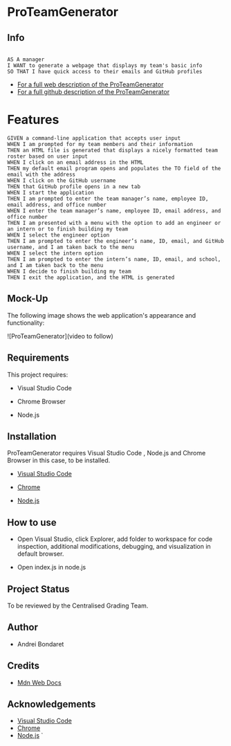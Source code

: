 # ProTeamGenerator


## Info

```

AS A manager
I WANT to generate a webpage that displays my team's basic info
SO THAT I have quick access to their emails and GitHub profiles

```


 - [For a full web description of the ProTeamGenerator](...)
 - [For a full github description of the ProTeamGenerator](...)

# Features

```
GIVEN a command-line application that accepts user input
WHEN I am prompted for my team members and their information
THEN an HTML file is generated that displays a nicely formatted team roster based on user input
WHEN I click on an email address in the HTML
THEN my default email program opens and populates the TO field of the email with the address
WHEN I click on the GitHub username
THEN that GitHub profile opens in a new tab
WHEN I start the application
THEN I am prompted to enter the team manager’s name, employee ID, email address, and office number
WHEN I enter the team manager’s name, employee ID, email address, and office number
THEN I am presented with a menu with the option to add an engineer or an intern or to finish building my team
WHEN I select the engineer option
THEN I am prompted to enter the engineer’s name, ID, email, and GitHub username, and I am taken back to the menu
WHEN I select the intern option
THEN I am prompted to enter the intern’s name, ID, email, and school, and I am taken back to the menu
WHEN I decide to finish building my team
THEN I exit the application, and the HTML is generated
```

## Mock-Up

The following image shows the web application's appearance and functionality:

![ProTeamGenerator](video to follow)

## Requirements 

This project requires:

  - Visual Studio Code
  
  - Chrome Browser

  - Node.js

## Installation

ProTeamGenerator requires Visual Studio Code , Node.js and Chrome Browser in this case, to be installed.   

- [Visual Studio Code](https://code.visualstudio.com/Download)

- [Chrome](https://https://www.google.com.au/chrome/?brand=YTUH&gclid=Cj0KCQjwspKUBhCvARIsAB2IYut5nZcv5KdxSPEM-jChArgYIusCGWIY69hokwFpE1uWWRiR1NGNl4gaAmrbEALw_wcB&gclsrc=aw.ds)
 
- [Node.js](https://nodejs.org/en/download/)

## How to use

 - Open Visual Studio, click Explorer, add folder to workspace for code inspection, additional modifications, debugging, and visualization in default browser.
 
 - Open index.js in node.js 

## Project Status

To be reviewed by the Centralised Grading Team. 

## Author

 - Andrei Bondaret

## Credits

 - [Mdn Web Docs](https://developer.mozilla.org/en-US/)

## Acknowledgements

 - [Visual Studio Code](https://code.visualstudio.com/)
 - [Chrome](https://google.com)
 - [Node.js](https://nodejs.org/en/)
`